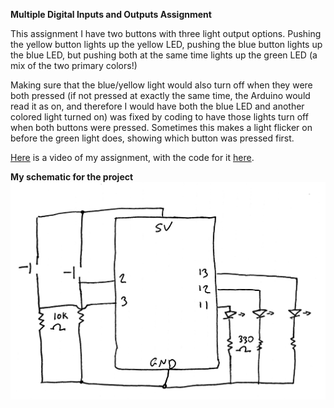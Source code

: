 **Multiple Digital Inputs and Outputs Assignment**

This assignment I have two buttons with three light output options. Pushing the yellow button lights up the yellow LED, pushing the blue button lights up the blue LED, but pushing both at the same time lights up the green LED (a mix of the two primary colors!)

Making sure that the blue/yellow light would also turn off when they were both pressed (if not pressed at exactly the same time, the Arduino would read it as on, and therefore I would have both the blue LED and another colored light turned on) was fixed by coding to have those lights turn off when both buttons were pressed. Sometimes this makes a light flicker on before the green light does, showing which button was pressed first.

[Here](https://youtu.be/HS56A2f-eK4) is a video of my assignment, with the code for it [here](February11/ArduinoCode.ino).


**My schematic for the project**
![](IMG_8028.jpg)

